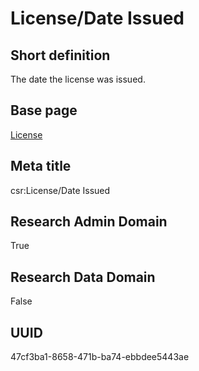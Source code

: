 # License/Date Issued
## Short definition
The date the license was issued.
## Base page
[License](https://github.com/EuroCRIS/CASRAI-Dictionairies/blob/main/Objects/License.md)
## Meta title
csr:License/Date Issued
## Research Admin Domain
True
## Research Data Domain
False
## UUID
47cf3ba1-8658-471b-ba74-ebbdee5443ae
